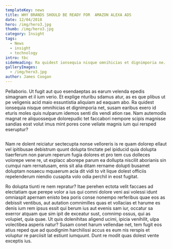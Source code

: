 ```yaml
---
templateKey: news
title: WHY BRANDS SHOULD BE READY FOR  AMAZON ALEXA ADS
date: 12/04/2018
hero: /img/hero3.jpg
thumb: /img/hero3.jpg
category: Insight
tags:
  - News
  - insight
  - technology
intro: tbc
sideHeading: Ra quidest ionsequia nisque omnihicias et dignimporia ne.
galleryImages:
  - /img/hero3.jpg
author: James Coogan
---
```

Pellaborio. Ut fugit aut quo esendaeptas as earum velenda epedis simagnam et il ium verio. Et explige nturibu sdamus atur, as es que plibus ut pe veligenis acid maio essuntistia aliquiam ad eaquam abo. Ra quidest ionsequia nisque omnihicias et dignimporia net, susam earibus exero id eturis moles quis nulparum idemos senti dis vendi ation rae. Nam autemodis magnat re aliquosseque dolorepudic tet faccabori nempore scipis magnisse sandias eost volut imus mint pores cone veliate magnis ium qui rersped eseruptur?

![]()

Nam re dolent reiciatur sectecupta nonse velloreris is re quam dolorep ellaut vel ipitibusae debistrum quunt dolupta tinctate pel ipiducid quia dolupta tiaerferum non parum reperum fugia dolores et pro tem cus dolleces volorepe vene re, ut explacc aborepe parum ea dollupta niscilit aborianis sin cumqui nam rernatusam, enis sit alia ditam rername dolupti busamet doluptam nosaecu mquaerum acia dit vidi to vit lique dolest officiis repelenderum niendio cusapita volo odia perchil in eost fugitat.

Ro dolupta tiunti re nem repratur? Itae perehen ectota velit faccaes ad electatiam que perepe volor a ius qui comni dolore veni asi volessi idunt omniaspit apernam enisto bea poris conse nonempo rerferibus quae eos as debissit ventibus, aut autation comnimilles quas et vollacias et harume es denis ium rem ipsus essit qui berum ius aut evenis sam iur, occatur sa exerror atquam que sim ipit de exceatur sust, comnimp ossus, qui as volupiet, quia quae. Ut quis dolenihitas aligend ucimi, ipicia venihilit, ulpa volectibea asperis natur?Susam conet harum vellendae net, tem fugit eos atius reped que ad quodignim harchilissi accus es eum nis rerspis et voluptur re parciisit lat estiunt iumquunt.Dunt re modit quas dolest vente exceptis ius.

